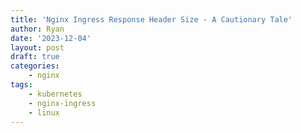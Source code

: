 ```yaml
---
title: 'Nginx Ingress Response Header Size - A Cautionary Tale'
author: Ryan
date: '2023-12-04'
layout: post
draft: true
categories:
    - nginx
tags:
    - kubernetes
    - nginx-ingress
    - linux
---
```



